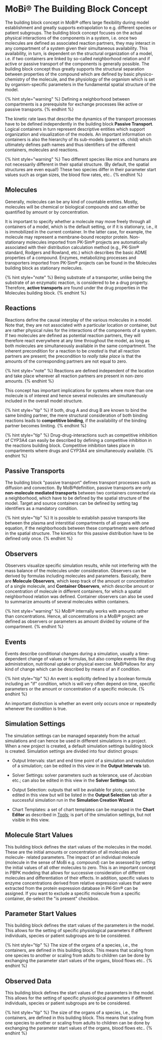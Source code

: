 # MoBi®‌ The Building Block Concept

The building block concept in MoBi® offers large flexibility during model establishment and greatly supports extrapolation to e.g. different species or patient subgroups. The building block concept focuses on the actual physical interactions of the components in a system, i.e. once two molecules are defined as associated reaction partners, they may interact in any compartment of a system given their simultaneous availability. This availability, in turn, is dependent on the structural organization of a model, i.e. if two containers are linked by so-called neighborhood relation and if active or passive transport of the components is generally possible. The building block concept thus greatly supports the structural separation between properties of the compound which are defined by basic physico-chemistry of the molecule, and the physiology of the organism which is set by organism-specific parameters in the fundamental spatial structure of the model.

{% hint style="warning" %}
Defining a neighborhood between compartments is a prerequisite for exchange processes like active or passive transports.
{% endhint %}

The kinetic rate laws that describe the dynamics of the transport processes have to be defined independently in the building block **Passive Transport**. Logical containers in turn represent descriptive entities which support organization and visualization of the models. An important information on containers is also the hierarchy of its sub-models (parent vs. child) which ultimately defines path names and thus identifiers of the different containers, molecules and reactions.

{% hint style="warning" %}
Two different species like mice and humans are not necessarily different in their spatial structure. (By default, the spatial structures are even equal!) These two species differ in their parameter start values such as organ sizes, the blood flow rates, etc..
{% endhint %}

## Molecules‌

Generally, molecules can be any kind of countable entities. Mostly, molecules will be chemical or biological compounds and can either be quantified by amount or by concentration.

It is important to specify whether a molecule may move freely through all containers of a model, which is the default setting, or if it is stationary, i.e., it is immobilized in the current container. In the latter case, for example, the molecule may represent a membrane-bound receptor protein. Non-stationary molecules imported from PK-Sim® projects are automatically associated with their distribution calculation method (e.g., PK-Sim® standard, Rodgers and Rowland, etc.) which describes the basic ADME properties of a compound. Enzymes, metabolizing processes and transporters imported from PK-Sim® projects can be found in the Molecules building block as stationary molecules.

{% hint style="note" %}
Being substrate of a transporter, unlike being the substrate of an enzymatic reaction, is considered to be a drug property. Therefore, **active transports** are found under the drug properties in the Molecules building block.
{% endhint %}

## Reactions‌

Reactions define the causal interplay of the various molecules in a model. Note that, they are not associated with a particular location or container, but are rather physical rules for the interactions of the components of a system. If two molecules are defined as potential reaction partners, they will therefore react everywhere at any time throughout the model, as long as both molecules are simultaneously available in the same compartment. The inherent precondition for a reaction to be _created_ is that all reaction partners are present; the precondition to _really take place_ is that the amounts of the corresponding partners are not equal to zero.

{% hint style="note" %}
Reactions are defined independent of the location and take place wherever all reaction partners are present in non-zero amounts.
{% endhint %}

This concept has important implications for systems where more than one molecule is of interest and hence several molecules are simultaneously included in the overall model structure.

{% hint style="tip" %}
If both, drug A and drug B are known to bind the same binding partner, the mere structural consideration of both binding reactions leads to **competitive binding**, if the availability of the binding partner becomes limiting.
{% endhint %}

{% hint style="tip" %}
Drug-drug-interactions such as competitive inhibition of CYP3A4 can easily be described by defining a competitive inhibition in the reactions building block. Competitive inhibition takes place in compartments where drugs and CYP3A4 are simultaneously available.
{% endhint %}

## Passive Transports‌

The building block "passive transport" defines transport processes such as diffusion and convection. By MoBi®definition, passive transports are only **non-molecule mediated transports** between two containers connected via a neighborhood, which have to be defined by the spatial structure of the model. Target and source containers can be defined by setting tag identifiers as a mandatory condition.

{% hint style="tip" %}
It is possible to establish passive transports like between the plasma and interstitial compartments of all organs with one equation, if the neighborhoods between these compartments were defined in the spatial structure. The kinetics for this passive distribution have to be defined only once.
{% endhint %}

## Observers‌

Observers visualize specific simulation results, while not interfering with the mass balance of the molecules under consideration. Observers can be derived by formulas including molecules and parameters. Basically, there are **Molecule Observers**, which keep track of the amount or concentration of a single molecule, and **Container Observers**, which describe amount or concentration of molecule in different containers, for which a spatial neighborhood relation was defined. Container observers can also be used to summarize amounts of several molecules within containers.

{% hint style="warning" %}
MoBi® internally works with amounts rather than concentrations. Hence, all concentrations in a MoBi® project are defined as observers or parameters as amount divided by volume of the compartment.
{% endhint %}

## Events‌

Events describe conditional changes during a simulation, usually a time- dependent change of values or formulas, but also complex events like drug administration, nutritional uptake or physical exercise. MoBi®allows for any kind of change which can be described by means of an if condition.

{% hint style="tip" %}
An event is explicitly defined by a boolean formula including an "if" condition, which is will very often depend on time, specific parameters or the amount or concentration of a specific molecule.
{% endhint %}

An important distinction is whether an event only occurs once or repeatedly whenever the condition is true.

## Simulation Settings‌

The simulation settings can be managed separately from the actual simulations and can hence be used in different simulations in a project. When a new project is created, a default simulation settings building block is created. Simulation settings are divided into four distinct groups:

*   Output Intervals: start and end time point of a simulation and resolution of a simulation; can be edited in this view in the **Output Intervals** tab.

*   Solver Settings: solver parameters such as tolerance, use of Jacobian etc.; can also be edited in this view in the **Solver Settings** tab.

*   Output Selection: outputs that will be available for plots; cannot be edited in this view but will be listed in the **Output Selection** tab after a successful simulation run in the **Simulation Creation Wizard**.

*   Chart Templates: a set of chart templates can be managed in the **Chart Editor** as described in [Tools](07-tools.md); is part of the simulation settings, but not visible in this view.

## Molecule Start Values‌

This building block defines the start values of the molecules in the model. These are the initial amounts or concentration of all molecules and molecule- related parameters. The impact of an individual molecule (molecule in the sense of MoBi e.g. compound) can be assessed by setting the initial values of all other molecules to zero. This is an important concept in PBPK modeling that allows for successive consideration of different molecules and differentiation of their effects. In addition, specific values to enzyme concentrations derived from relative expression values that were extracted from the protein expression database in PK-Sim® can be assigned. If you want to exclude a specific molecule from a specific container, de-select the "is present" checkbox.

## Parameter Start Values‌

This building block defines the start values of the parameters in the model. This allows for the setting of specific physiological parameters if different individuals, species or patient subgroups are to be considered.

{% hint style="tip" %}
The size of the organs of a species, i.e., the containers, are defined in this building block. This means that scaling from one species to another or scaling from adults to children can be done by exchanging the parameter start values of the organs, blood flows etc..
{% endhint %}

## Observed Data‌

This building block defines the start values of the parameters in the model. This allows for the setting of specific physiological parameters if different individuals, species or patient subgroups are to be considered.

{% hint style="tip" %}
The size of the organs of a species, i.e., the containers, are defined in this building block. This means that scaling from one species to another or scaling from adults to children can be done by exchanging the parameter start values of the organs, blood flows etc..
{% endhint %}